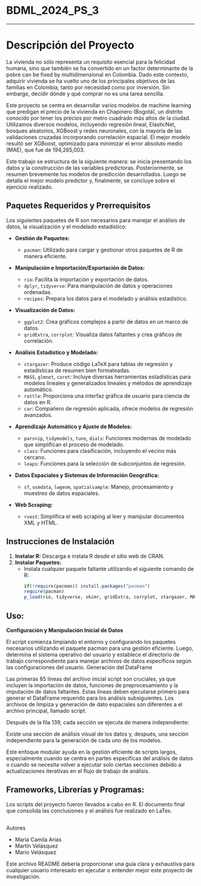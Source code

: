 # BDML_2024_PS_3

---

# Descripción del Proyecto

La vivienda no sólo representa un requisito esencial para la felicidad humana, sino que también se ha convertido en un factor determinante de la pobre can be fixed by multidimensional en Colombia. Dado este contexto, adquirir vivienda se ha vuelto uno de los principales objetivos de las familias en Colombia, tanto por necesidad como por inversión. Sin embargo, decidir dónde y qué comprar no es una tarea sencilla.

Este proyecto se centra en desarrollar varios modelos de machine learning que predigan el precio de la vivienda en Chapinero (Bogotá), un distrito conocido por tener los precios por metro cuadrado más altos de la ciudad. Utilizamos diversos modelos, incluyendo regresión lineal, ElasticNet, bosques aleatorios, XGBoost y redes neuronales, con la mayoría de las validaciones cruzadas incorporando correlación espacial. El mejor modelo resultó ser XGBoost, optimizado para minimizar el error absoluto medio (MAE), que fue de 194,265,003.

Este trabajo se estructura de la siguiente manera: se inicia presentando los datos y la construcción de las variables predictoras. Posteriormente, se resumen brevemente los modelos de predicción desarrollados. Luego se detalla el mejor modelo predictor y, finalmente, se concluye sobre el ejercicio realizado.

## Paquetes Requeridos y Prerrequisitos

Los siguientes paquetes de R son necesarios para manejar el análisis de datos, la visualización y el modelado estadístico:

- **Gestión de Paquetes:**
  - `pacman`: Utilizado para cargar y gestionar otros paquetes de R de manera eficiente.

- **Manipulación e Importación/Exportación de Datos:**
  - `rio`: Facilita la importación y exportación de datos.
  - `dplyr`, `tidyverse`: Para manipulación de datos y operaciones ordenadas.
  - `recipes`: Prepara los datos para el modelado y análisis estadístico.

- **Visualización de Datos:**
  - `ggplot2`: Crea gráficos complejos a partir de datos en un marco de datos.
  - `gridExtra`, `corrplot`: Visualiza datos faltantes y crea gráficos de correlación.

- **Análisis Estadístico y Modelado:**
  - `stargazer`: Produce código LaTeX para tablas de regresión y estadísticas de resumen bien formateadas.
  - `MASS`, `glmnet`, `caret`: Incluye diversas herramientas estadísticas para modelos lineales y generalizados lineales y métodos de aprendizaje automático.
  - `rattle`: Proporciona una interfaz gráfica de usuario para ciencia de datos en R.
  - `car`: Compañero de regresión aplicada, ofrece modelos de regresión avanzados.

- **Aprendizaje Automático y Ajuste de Modelos:**
  - `parsnip`, `tidymodels`, `tune`, `dials`: Funciones modernas de modelado que simplifican el proceso de modelado.
  - `class`: Funciones para clasificación, incluyendo el vecino más cercano.
  - `leaps`: Funciones para la selección de subconjuntos de regresión.

- **Datos Espaciales y Sistemas de Información Geográfica:**
  - `sf`, `osmdata`, `lwgeom`, `spatialsample`: Manejo, procesamiento y muestreo de datos espaciales.

- **Web Scraping:**
  - `rvest`: Simplifica el web scraping al leer y manipular documentos XML y HTML.

## Instrucciones de Instalación

1. **Instalar R:** Descarga e instala R desde el sitio web de CRAN.
2. **Instalar Paquetes:**
   - Instala cualquier paquete faltante utilizando el siguiente comando de R:
     ```R
     if(!require(pacman)) install.packages("pacman")
     require(pacman)
     p_load(rio, tidyverse, skimr, gridExtra, corrplot, stargazer, MASS, rvest, dplr, ggplot2, visdat, caret, sf, osmdata, tidymodels, parsnip, glmnet, rattle, spatialsample, recipes, lwgeom, class, dials, car, leaps, tune, tidymodels)
     ```

## Uso:
**Configuración y Manipulación Inicial de Datos**

El script comienza limpiando el entorno y configurando los paquetes necesarios utilizando el paquete pacman para una gestión eficiente. Luego, determina el sistema operativo del usuario y establece el directorio de trabajo correspondiente para manejar archivos de datos específicos según las configuraciones del usuario.
Generación del DataFrame

Las primeras 85 líneas del archivo inicial script son cruciales, ya que incluyen la importación de datos, funciones de preprocesamiento y la imputación de datos faltantes. Estas líneas deben ejecutarse primero para generar el DataFrame requerido para los análisis subsiguientes. Los archivos de limpiza y generación de dato espaciales son diferentes a el archivo principal, llamado script. 

Después de la fila 139, cada sección se ejecuta de manera independiente:

Existe una sección de análisis visual de los datos y, después, una sección independiente para la generación de cada uno de los modelos.

Este enfoque modular ayuda en la gestión eficiente de scripts largos, especialmente cuando se centra en partes específicas del análisis de datos o cuando se necesita volver a ejecutar solo ciertas secciones debido a actualizaciones iterativas en el flujo de trabajo de análisis.

## Frameworks, Librerías y Programas:

Los scripts del proyecto fueron llevados a cabo en R.
El documento final que consolida las conclusiones y el análisis fue realizado en LaTex.

##

 Autores

- María Camila Arias
- Martín Velásquez
- Mario Velásquez

Este archivo README debería proporcionar una guía clara y exhaustiva para cualquier usuario interesado en ejecutar o entender mejor este proyecto de investigación.
